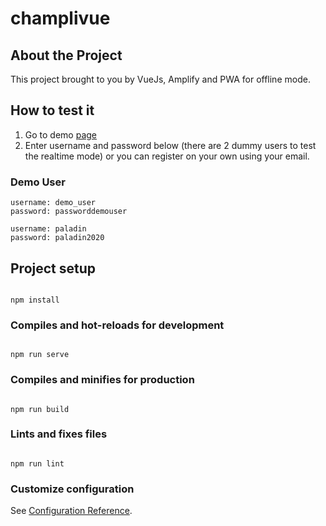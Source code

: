 
# champlivue

## About the Project
This project brought to you by VueJs, Amplify and PWA for offline mode.

## How to test it
1. Go to demo [page](https://chat-app.damarrama.com/)
2. Enter username and password below (there are 2 dummy users to test the realtime mode) or you can register on your own using your email.

### Demo User

    username: demo_user
    password: passworddemouser
    
    username: paladin
    password: paladin2020
      

## Project setup

```

npm install

```

 

### Compiles and hot-reloads for development

  
```

npm run serve

```

 

### Compiles and minifies for production

```

npm run build

```

### Lints and fixes files
```

npm run lint

```

### Customize configuration

  

See [Configuration Reference](https://cli.vuejs.org/config/).


 